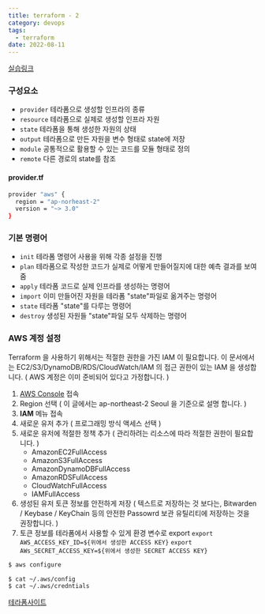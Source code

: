 ```yaml
---
title: terraform - 2
category: devops
tags:
  - terraform
date: 2022-08-11
---
```


[실습링크](https://terraform101.inflearn.devopsart.dev/preparation/aws-configure/)

### 구성요소

- `provider` 테라폼으로 생성할 인프라의 종류
- `resource` 테라폼으로 실제로 생성할 인프라 자원
- `state` 테라폼을 통해 생성한 자원의 상태
- `output` 테라폼으로 만든 자원을 변수 형태로 state에 저장
- `module` 공통적으로 활용할 수 있는 코드를 모듈 형태로 정의
- `remote` 다른 경로의 state를 참조

#### provider.tf

```bash
provider "aws" {
  region = "ap-norheast-2"
  version = "~> 3.0"
}
```

### 기본 명령어

- `init` 테라폼 명령어 사용을 위해 각종 설정을 진행
- `plan` 테라폼으로 작성한 코드가 실제로 어떻게 만들어질지에 대한 예측 결과를 보여줌
- `apply` 테라폼 코드로 실제 인프라를 생성하는 명령어
- `import` 이미 만들어진 자원을 테라폼 "state"파일로 옮겨주는 명령어
- `state` 테라폼 "state"를 다루는 명령어
- `destroy` 생성된 자원들 "state"파일 모두 삭제하는 명령어

### AWS 계정 설정

Terraform 을 사용하기 위해서는 적절한 권한을 가진 IAM 이 필요합니다.
이 문서에서는 EC2/S3/DynamoDB/RDS/CloudWatch/IAM 의 접근 권한이 있는 IAM 을 생성합니다. ( AWS 계정은 이미 준비되어 있다고 가정합니다. )

1. [AWS Console](https://aws.amazon.com/ko/console/) 접속
2. Region 선택 ( 이 글에서는 ap-northeast-2 Seoul 을 기준으로 설명 합니다. )
3. **IAM** 메뉴 접속
4. 새로운 유저 추가 ( 프로그래밍 방식 액세스 선택 )
5. 새로운 유저에 적절한 정책 추가 ( 관리하려는 리소스에 따라 적절한 권한이 필요합니다. )
   - AmazonEC2FullAccess
   - AmazonS3FullAccess
   - AmazonDynamoDBFullAccess
   - AmazonRDSFullAccess
   - CloudWatchFullAccess
   - IAMFullAccess
6. 생성된 유저 토큰 정보를 안전하게 저장 ( 텍스트로 저장하는 것 보다는, Bitwarden / Keybase / KeyChain 등의 안전한 Passowrd 보관 유틸리티에 저장하는 것을 권장합니다. )
7. 토큰 정보를 테라폼에서 사용할 수 있게 환경 변수로 export
   `export AWS_ACCESS_KEY_ID=${위에서 생성한 ACCESS KEY}`
   `export AWs_SECRET_ACCESS_KEY=${위에서 생성한 SECRET ACCESS KEY}`

```bash
$ aws configure

$ cat ~/.aws/config
$ cat ~/.aws/credntials
```

[테라폼사이트](https://registry.terraform.io/providers/hashicorp/aws/latest/docs/resources/s3_bucket)
